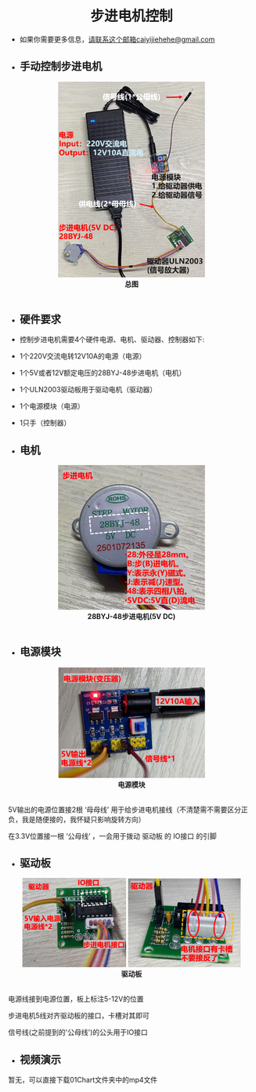 <div align=center>
  
# 步进电机控制

</div> 

* 如果你需要更多信息，请联系这个邮箱caiyijiehehe@gmail.com

* ## **手动控制步进电机**
<div align=center>
  <img width="300" src="01Chart/Display_All.png"/>
  <div align=center><strong>总图</strong></div>
</div><br>    

* ## **硬件要求**

* 控制步进电机需要4个硬件电源、电机、驱动器、控制器如下:
* 1个220V交流电转12V10A的电源（电源）
* 1个5V或者12V额定电压的28BYJ-48步进电机（电机）
* 1个ULN2003驱动板用于驱动电机（驱动器）
* 1个电源模块（电源）
* 1只手（控制器）

* ## **电机**

<div align=center>
  <img width="300" src="01Chart/Display_Step_Motor.png"/>
  <div align=center><strong>28BYJ-48步进电机(5V DC)</strong></div>
</div><br>    

* ## **电源模块**

<div align=center>
  <img width="300" src="01Chart/Display_Power_Module.png"/>
  <div align=center><strong>电源模块</strong></div>
</div><br>    

5V输出的电源位置接2根 ‘母母线’ 用于给步进电机接线（不清楚需不需要区分正负，我是随便接的，我怀疑只影响旋转方向）

在3.3V位置接一根 ’公母线‘ ，一会用于拨动 驱动板 的 IO接口 的引脚

* ## **驱动板**

<div align=center>
  <img width="212" src="01Chart/Display_Drive1.png"/>
  <img width="230" src="01Chart/Display_Drive2.png"/>
  <div align=center><strong>驱动板</strong></div>
</div><br>    

电源线接到电源位置，板上标注5-12V的位置

步进电机5线对齐驱动板的接口，卡槽对其即可

信号线(之前提到的'公母线')的公头用于IO接口
 

* ## **视频演示**

暂无，可以直接下载01Chart文件夹中的mp4文件